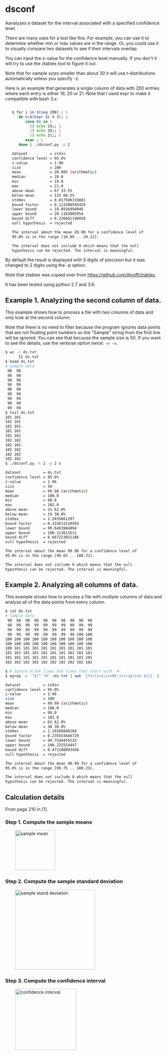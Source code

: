 # dsconf
Aanalyzes a dataset for the interval associated with a specified confidence level.

There are many uses for a tool like this. For example, you can use it
to determine whether min or max values are in the range. Or, you could
use it to visually compare two datasets to see if their intervals
overlap.

You can input the z-value for the confidence level manually. If you don't
it will try to use the ztables tool to figure it out.

Note that for sample sizes smaller than about 30 it will use t-distributions
automatically unless you specify -z.

Here is an example that generates a single column of data with 200
entries where each entry is either 19, 20 or 21. Note that I used expr
to make it compatible with bash 3.x.
```bash

   $ for i in $(seq 200) ; \
      do n=$(expr $i % 3); \
         case $n in \
           0) echo 19;; \
           1) echo 20;; \
           2) echo 21;; \
         esac ; \
      done | ./dsconf.py -p 2

   dataset          = stdin
   confidence level = 95.0%
   z-value          = 1.96
   size             = 200
   mean             = 20.005 (arithmetic)
   median           = 20.0
   min              = 19.0
   max              = 21.0
   above mean       = 67 33.5%
   below mean       = 133 66.5%
   stddev           = 0.817506319801
   bound factor     = 0.113300595429
   lower bound      = 19.8916994046
   upper bound      = 20.1183005954
   bound diff       = 0.226601190859
   null hypothesis  = rejected

   The interval about the mean 20.00 for a confidence level of
   95.0% is in the range [19.89 .. 20.12].

   The interval does not include 0 which means that the null
   hypothesis can be rejected. The interval is meaningful.
```
By default the result is displayed with 5 digits of precision but it was
changed to 2 digits using the -p option.

Note that ztables was copied over from https://github.com/jlinoff/ztables.

It has been tested using python 2.7 and 3.6.

## Example 1. Analyzing the second column of data.
This example shows how to process a file with two columns of data
and only look at the second column.

Note that there is no need to filter because the program ignores
data points that are not floating point numbers so the "Sample"
string from the first line will be ignored. You can see that because
the sample size is 50. If you want to see the details, use the verbose
option twice: `-v -v`.

```bash
$ wc -l ds.txt
      51 ds.txt
$ head ds.txt
# Sample data
 98  98
 98  98
 98  98
 98  98
 98  98
 98  98
 99  99
 99  99
 99  99
$ tail ds.txt
101 101
101 101
101 101
101 101
101 101
102 102
102 102
102 102
102 102
102 102
$ ./dsconf.py -k 2 -p 2 x

dataset          = ds.txt
confidence level = 95.0%
z-value          = 1.96
size             = 50
mean             = 99.98 (arithmetic)
median           = 100.0
min              = 98.0
max              = 102.0
above mean       = 31 62.0%
below mean       = 19 38.0%
stddev           = 1.2035661297
bound factor     = 0.333611510593
lower bound      = 99.6463884894
upper bound      = 100.313611511
bound diff       = 0.667223021186
null hypothesis  = rejected

The interval about the mean 99.98 for a confidence level of
95.0% is in the range [99.65 .. 100.31].

The interval does not include 0 which means that the null
hypothesis can be rejected. The interval is meaningful.

```


## Example 2. Analyzing all columns of data.
This example shows how to process a file with multiple columns of data
and analyze all of the data points from every column.

```bash
$ cat ds.txt
# Sample data
 98  98  98  98  98  98  98  98  98  98
 98  98  99  99  99  99  99  99  99  99
 99  99  99  99  99  99  99  99  99  99
 99  99  99  99  99  99  99  99 100 100
100 100 100 100 100 100 100 100 100 100
100 100 100 100 100 100 100 100 100 100
100 101 101 101 101 101 101 101 101 101
101 101 101 101 101 101 101 101 101 101
101 101 101 101 101 101 101 101 101 101
102 102 102 102 102 102 102 102 102 102

$ # Ignore blank lines and lines that start with '#'.
$ egrep -v '^$|^ *#' <ds.txt | awk '{for(i=1;i<=NF;i++){print $i}}' | ./dsconf.py -p 2

dataset          = stdin
confidence level = 95.0%
z-value          = 1.96
size             = 100
mean             = 99.99 (arithmetic)
median           = 100.0
min              = 98.0
max              = 102.0
above mean       = 62 62.0%
below mean       = 38 38.0%
stddev           = 1.20180840168
bound factor     = 0.235554446729
lower bound      = 99.7544455533
upper bound      = 100.225554447
bound diff       = 0.471108893458
null hypothesis  = rejected

The interval about the mean 99.99 for a confidence level of
95.0% is in the range [99.75 .. 100.23].

The interval does not include 0 which means that the null
hypothesis can be rejected. The interval is meaningful.

```

## Calculation details
From page 210 in [1].

### Step 1. Compute the sample means

&nbsp;&nbsp;&nbsp;&nbsp;&nbsp;&nbsp;&nbsp;&nbsp;<img src="https://cloud.githubusercontent.com/assets/2991242/21951651/c22f8e9a-d9be-11e6-83d5-ab59b99dd9a7.png" width="128" alt="sample mean">

### Step 2. Compute the sample standard deviation

&nbsp;&nbsp;&nbsp;&nbsp;&nbsp;&nbsp;&nbsp;&nbsp;<img src="https://cloud.githubusercontent.com/assets/2991242/21951652/d12a5a10-d9be-11e6-9cf9-c19fb561c245.png" width="256" alt="sample stand deviation">

### Step 3. Compute the confidence interval

&nbsp;&nbsp;&nbsp;&nbsp;&nbsp;&nbsp;&nbsp;&nbsp;<img src="https://cloud.githubusercontent.com/assets/2991242/21951666/df247646-d9be-11e6-85bd-e54a05846dc4.png" width="196" alt="confidence interval">
